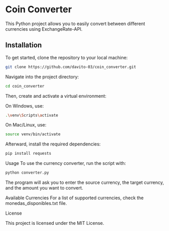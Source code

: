# Coin Converter

This Python project allows you to easily convert between different currencies using ExchangeRate-API.

## Installation

To get started, clone the repository to your local machine:

```bash
git clone https://github.com/davito-03/coin_converter.git
```
Navigate into the project directory:

```bash
cd coin_converter
```

Then, create and activate a virtual environment:

On Windows, use:

```bash
.\venv\Scripts\activate
```

On Mac/Linux, use:

```bash
source venv/bin/activate
```

Afterward, install the required dependencies:

```bash
pip install requests
```

Usage
To use the currency converter, run the script with:

```bash
python converter.py
```

The program will ask you to enter the source currency, the target currency, and the amount you want to convert.

Available Currencies
For a list of supported currencies, check the monedas_disponibles.txt file.

License

This project is licensed under the MIT License.
